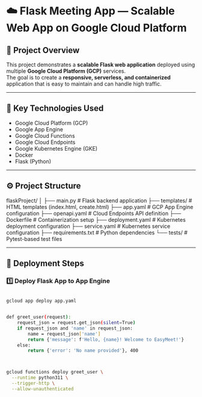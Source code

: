 # ☁️ Flask Meeting App — Scalable Web App on Google Cloud Platform

## 📘 Project Overview
This project demonstrates a **scalable Flask web application** deployed using multiple **Google Cloud Platform (GCP)** services.  
The goal is to create a **responsive, serverless, and containerized** application that is easy to maintain and can handle high traffic.

---

## 🧰 Key Technologies Used
- Google Cloud Platform (GCP)
- Google App Engine
- Google Cloud Functions
- Google Cloud Endpoints
- Google Kubernetes Engine (GKE)
- Docker
- Flask (Python)

---

## ⚙️ Project Structure
flaskProject/
│
├── main.py # Flask backend application
├── templates/ # HTML templates (index.html, create.html)
├── app.yaml # GCP App Engine configuration
├── openapi.yaml # Cloud Endpoints API definition
├── Dockerfile # Containerization setup
├── deployment.yaml # Kubernetes deployment configuration
├── service.yaml # Kubernetes service configuration
├── requirements.txt # Python dependencies
└── tests/ # Pytest-based test files


---

## 🚀 Deployment Steps

### 1️⃣ Deploy Flask App to App Engine
```bash

gcloud app deploy app.yaml


def greet_user(request):
    request_json = request.get_json(silent=True)
    if request_json and 'name' in request_json:
        name = request_json['name']
        return {'message': f'Hello, {name}! Welcome to EasyMeet!'}
    else:
        return {'error': 'No name provided'}, 400



gcloud functions deploy greet_user \
  --runtime python311 \
  --trigger-http \
  --allow-unauthenticated

